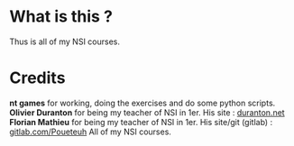 # What is this ?
Thus is all of my NSI courses.

# Credits
**nt games** for working, doing the exercises and do some python scripts.  
**Olivier Duranton** for being my teacher of NSI in 1er. His site : [duranton.net](www.duranton.net)   
**Florian Mathieu** for being my teacher of NSI in 1er. His site/git (gitlab) : [gitlab.com/Poueteuh](www.gitlab.com/Poueteuh)
All of my NSI courses.
